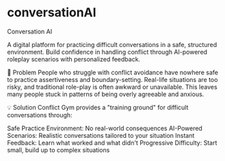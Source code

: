 # conversationAI
Conversation AI

A digital platform for practicing difficult conversations in a safe, structured environment. Build confidence in handling conflict through AI-powered roleplay scenarios with personalized feedback.

🎯 Problem
People who struggle with conflict avoidance have nowhere safe to practice assertiveness and boundary-setting. Real-life situations are too risky, and traditional role-play is often awkward or unavailable. This leaves many people stuck in patterns of being overly agreeable and anxious.

💡 Solution
Conflict Gym provides a "training ground" for difficult conversations through:

Safe Practice Environment: No real-world consequences
AI-Powered Scenarios: Realistic conversations tailored to your situation
Instant Feedback: Learn what worked and what didn't
Progressive Difficulty: Start small, build up to complex situations
